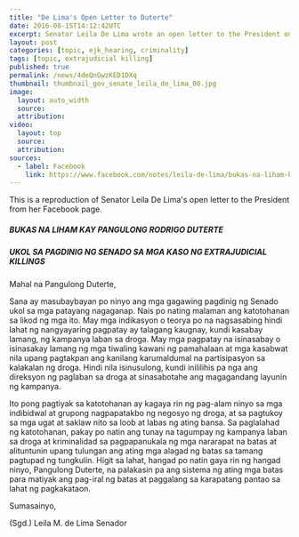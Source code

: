 ```yaml
---
title: "De Lima's Open Letter to Duterte"
date: 2016-08-15T14:12:42UTC
excerpt: Senator Leila De Lima wrote an open letter to the President on 15 August 2016 a week before the Senate inquiry on the extrajudicial killings.
layout: post
categories: [topic, ejk_hearing, criminality]
tags: [topic, extrajudicial killing]
published: true
permalink: /news/4deQnGwzKED1DXq
thumbnail: thumbnail_gov_senate_leila_de_lima_00.jpg
image:
  layout: auto_width
  source: 
  attribution: 
video:
  layout: top
  source: 
  attribution: 
sources:
  - label: Facebook
    link: https://www.facebook.com/notes/leila-de-lima/bukas-na-liham-kay-pangulong-rodrigo-duterte-ukol-sa-pagdinig-ng-senado-sa-mga-k/1831643330399547
---
```


This is a reproduction of Senator Leila De Lima's open letter to the President from her Facebook page.

##### BUKAS NA LIHAM KAY PANGULONG RODRIGO DUTERTE

##### UKOL SA PAGDINIG NG SENADO SA MGA KASO NG EXTRAJUDICIAL KILLINGS

Mahal na Pangulong Duterte,

Sana ay masubaybayan po ninyo ang mga gagawing pagdinig ng Senado ukol sa mga patayang nagaganap. Nais po nating malaman ang katotohanan sa likod ng mga ito. May mga indikasyon o teorya po na nagsasabing hindi lahat ng nangyayaring pagpatay ay talagang kaugnay, kundi kasabay lamang, ng kampanya laban sa droga. May mga pagpatay na isinasabay o isinasakay lamang ng mga tiwaling kawani ng pamahalaan at mga kasabwat nila upang pagtakpan ang kanilang karumaldumal na partisipasyon sa kalakalan ng droga. Hindi nila isinusulong, kundi inililihis pa nga ang direksyon ng paglaban sa droga at sinasabotahe ang magagandang layunin ng kampanya.

Ito pong pagtiyak sa katotohanan ay kagaya rin ng pag-alam ninyo sa mga indibidwal at grupong nagpapatakbo ng negosyo ng droga, at sa pagtukoy sa mga ugat at saklaw nito sa loob at labas ng ating bansa. Sa paglalahad ng katotohanan, pakay po natin ang tunay na tagumpay ng kampanya laban sa droga at kriminalidad sa pagpapanukala ng mga nararapat na batas at alituntunin upang tulungan ang ating mga alagad ng batas sa tamang pagtupad ng tungkulin. Higit sa lahat, hangad po natin gaya rin ng hangad ninyo, Pangulong Duterte, na palakasin pa ang sistema ng ating mga batas para matiyak ang pag-iral ng batas at paggalang sa karapatang pantao sa lahat ng pagkakataon.

Sumasainyo,

(Sgd.)
Leila M. de Lima
Senador
